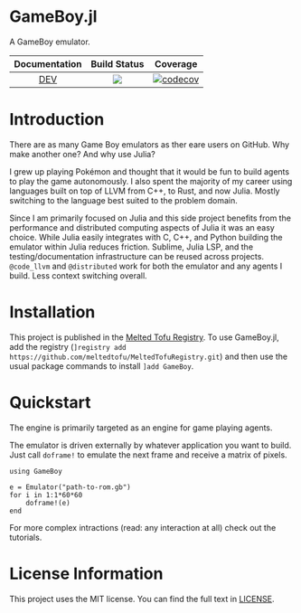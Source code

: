 # GameBoy.jl

A GameBoy emulator.

| **Documentation**    | **Build Status**        | **Coverage** |
|:--------------------:|:-----------------------:|:------------:|
| [DEV](https://meltedtofu.com/GameBoy.jl) | [![](https://github.com/meltedtofu/GameBoy.jl/workflows/Runtests/badge.svg)](https://github.com/meltedtofu/GameBoy.jl/actions?query=workflows/CI) | [![codecov](https://codecov.io/gh/meltedtofu/GameBoy.jl/graph/badge.svg?token=OBTBTSO926)](https://codecov.io/gh/meltedtofu/GameBoy.jl) |

# Introduction
There are as many Game Boy emulators as ther eare users on GitHub. Why make another one? And why use Julia?

I grew up playing Pokémon and thought that it would be fun to build agents to play the game autonomously.
I also spent the majority of my career using languages built on top of LLVM from C++, to Rust, and now Julia.
Mostly switching to the language best suited to the problem domain.

Since I am primarily focused on Julia and this side project benefits from the performance and distributed computing aspects of Julia it was an easy choice.
While Julia easily integrates with C, C++, and Python building the emulator within Julia reduces friction.
Sublime, Julia LSP, and the testing/documentation infrastructure can be reused across projects.
`@code_llvm` and `@distributed` work for both the emulator and any agents I build.
Less context switching overall.

# Installation
This project is published in the [Melted Tofu Registry](https://github.com/meltedtofu/MeltedTofuRegistry). 
To use GameBoy.jl, add the registry (`]registry add https://github.com/meltedtofu/MeltedTofuRegistry.git`) and then use the usual package commands to install `]add GameBoy`.

# Quickstart

The engine is primarily targeted as an engine for game playing agents.

The emulator is driven externally by whatever application you want to build. Just call `doframe!` to emulate the next frame and receive a matrix of pixels. 

```
using GameBoy

e = Emulator("path-to-rom.gb")
for i in 1:1*60*60
    doframe!(e)
end
```
For more complex intractions (read: any interaction at all) check out the tutorials.

# License Information
This project uses the MIT license. You can find the full text in [LICENSE](https://github.com/meltedtofu/GameBoy.jl/blob/main/LICENSE).